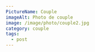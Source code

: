 ```yaml
---
PictureName: Couple
imageAlt: Photo de couple
image: /image/photo/couple2.jpg
category: couple
tags:
  - post
---
```

